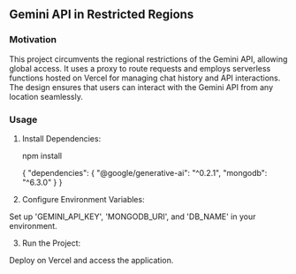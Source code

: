 ## Gemini API in Restricted Regions

### Motivation

This project circumvents the regional restrictions of the Gemini API, allowing global access. It uses a proxy to route requests and employs serverless functions hosted on Vercel for managing chat history and API interactions. The design ensures that users can interact with the Gemini API from any location seamlessly.

### Usage

1. Install Dependencies:

    npm install

    {
  "dependencies": {
    "@google/generative-ai": "^0.2.1",
    "mongodb": "^6.3.0"
  }
}


2. Configure Environment Variables:

Set up 'GEMINI_API_KEY', 'MONGODB_URI', and 'DB_NAME' in your environment.

3. Run the Project:

Deploy on Vercel and access the application.
